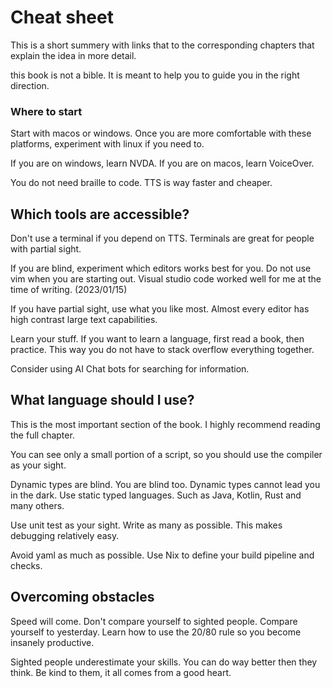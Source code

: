# Cheat sheet

This is a short summery with links that to the corresponding chapters that explain the idea in more detail.

this book is not a bible. It is meant to help you to guide you in the right direction.

### Where to start

Start with macos or windows.
Once you are more comfortable with these platforms, experiment with linux if you need to.

If you are on windows, learn NVDA.
If you are on macos, learn VoiceOver.

You do not need braille to code. TTS is way faster and cheaper.

## Which tools are accessible?

Don't use a terminal if you depend on TTS.
Terminals are great for people with partial sight.

If you are blind, experiment which editors works best for you. 
Do not use vim when you are starting out. Visual studio code worked well for me at the time of writing. (2023/01/15)

If you have partial sight, use what you like most.
Almost every editor has high contrast large text capabilities.

Learn your stuff. If you want to learn a language, first read a book, then practice.
This way you do not have to stack overflow everything together.

Consider using AI Chat bots for searching for information.

## What language should I use?

This is the most important section of the book. I highly recommend reading the full chapter.

You can see only a small portion of a script, so you should use the compiler as your sight.

Dynamic types are blind. You are blind too. Dynamic types cannot lead you in the dark.
Use static typed languages. Such as Java, Kotlin, Rust and many others.

Use unit test as your sight. Write as many as possible. 
This makes debugging relatively easy.

Avoid yaml as much as possible. Use Nix to define your build pipeline and checks.

## Overcoming obstacles

Speed will come. Don't compare yourself to sighted people. Compare yourself to yesterday.
Learn how to use the 20/80 rule so you become insanely productive.

Sighted people underestimate your skills. You can do way better then they think. Be kind to them, it all comes from a good heart.
